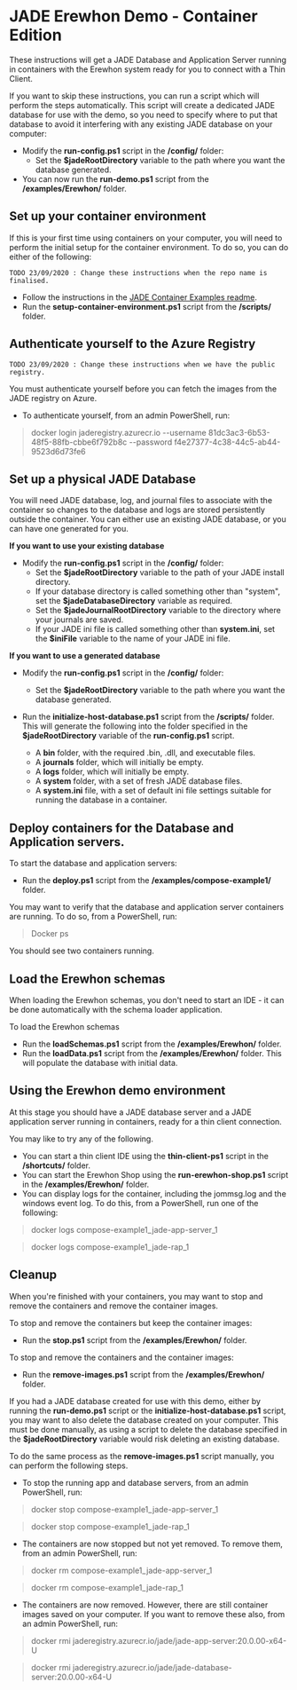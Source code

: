# JADE Erewhon Demo - Container Edition

These instructions will get a JADE Database and Application Server running in containers with the Erewhon system ready for you to connect with a Thin Client.

If you want to skip these instructions, you can run a script which will perform the steps automatically.
This script will create a dedicated JADE database for use with the demo, so you need to specify where to put that database to avoid it interfering with any existing JADE database on your computer:

- Modify the __run-config.ps1__ script in the __/config/__ folder:
  - Set the __$jadeRootDirectory__ variable to the path where you want the database generated.
- You can now run the __run-demo.ps1__ script from the __/examples/Erewhon/__ folder.

## Set up your container environment

If this is your first time using containers on your computer, you will need to perform the initial setup for the container environment. To do so, you can do either of the following:

    TODO 23/09/2020 : Change these instructions when the repo name is finalised.

- Follow the instructions in the [JADE Container Examples readme](/README.md).
- Run the __setup-container-environment.ps1__ script from the __/scripts/__ folder.

## Authenticate yourself to the Azure Registry

    TODO 23/09/2020 : Change these instructions when we have the public registry.

You must authenticate yourself before you can fetch the images from the JADE registry on Azure. 

- To authenticate yourself, from an admin PowerShell, run:

> docker login jaderegistry.azurecr.io --username 81dc3ac3-6b53-48f5-88fb-cbbe6f792b8c --password f4e27377-4c38-44c5-ab44-9523d6d73fe6

## Set up a physical JADE Database

You will need JADE database, log, and journal files to associate with the container so changes to the database and logs are stored persistently outside the container.
You can either use an existing JADE database, or you can have one generated for you.

__If you want to use your existing database__

- Modify the __run-config.ps1__ script in the __/config/__ folder:
  - Set the __$jadeRootDirectory__ variable to the path of your JADE install directory.
  - If your database directory is called something other than "system", set the __$jadeDatabaseDirectory__ variable as required.
  - Set the __$jadeJournalRootDirectory__ variable to the directory where your journals are saved.
  - If your JADE ini file is called something other than __system.ini__, set the __$iniFile__ variable to the name of your JADE ini file.

__If you want to use a generated database__

- Modify the __run-config.ps1__ script in the __/config/__ folder:
  - Set the __$jadeRootDirectory__ variable to the path where you want the database generated.

- Run the __initialize-host-database.ps1__ script from the __/scripts/__ folder. This will generate the following into the folder specified in the __$jadeRootDirectory__ variable of the __run-config.ps1__ script.
  - A __bin__ folder, with the required .bin, .dll, and executable files.
  - A __journals__ folder, which will initially be empty.
  - A __logs__ folder, which will initially be empty.
  - A __system__ folder, with a set of fresh JADE database files.
  - A __system.ini__ file, with a set of default ini file settings suitable for running the database in a container.

## Deploy containers for the Database and Application servers.

To start the database and application servers:

- Run the __deploy.ps1__ script from the __/examples/compose-example1/__ folder.

You may want to verify that the database and application server containers are running. To do so, from a PowerShell, run:

> Docker ps

You should see two containers running.

## Load the Erewhon schemas

When loading the Erewhon schemas, you don't need to start an IDE - it can be done automatically with the schema loader application.

To load the Erewhon schemas

- Run the __loadSchemas.ps1__ script from the __/examples/Erewhon/__ folder.
- Run the __loadData.ps1__ script from the __/examples/Erewhon/__ folder. This will populate the database with initial data.

## Using the Erewhon demo environment

At this stage you should have a JADE database server and a JADE application server running in containers, ready for a thin client connection.

You may like to try any of the following.

- You can start a thin client IDE using the __thin-client-ps1__ script in the __/shortcuts/__ folder.
- You can start the Erewhon Shop using the __run-erewhon-shop.ps1__ script in the __/examples/Erewhon/__ folder.
- You can display logs for the container, including the jommsg.log and the windows event log. To do this, from a PowerShell, run one of the following:

> docker logs compose-example1_jade-app-server_1

> docker logs compose-example1_jade-rap_1

## Cleanup

When you're finished with your containers, you may want to stop and remove the containers and remove the container images.

To stop and remove the containers but keep the container images:

- Run the __stop.ps1__ script from the __/examples/Erewhon/__ folder.

To stop and remove the containers and the container images:

- Run the __remove-images.ps1__ script from the __/examples/Erewhon/__ folder.

If you had a JADE database created for use with this demo, either by running the __run-demo.ps1__ script or the __initialize-host-database.ps1__ script, you may want to also delete the database created on your computer. This must be done manually, as using a script to delete the database specified in the __$jadeRootDirectory__ variable would risk deleting an existing database.

To do the same process as the __remove-images.ps1__ script manually, you can perform the following steps.

- To stop the running app and database servers, from an admin PowerShell, run:

> docker stop compose-example1_jade-app-server_1

> docker stop compose-example1_jade-rap_1

- The containers are now stopped but not yet removed. To remove them, from an admin PowerShell, run:

> docker rm compose-example1_jade-app-server_1

> docker rm compose-example1_jade-rap_1

- The containers are now removed. However, there are still container images saved on your computer. If you want to remove these also, from an admin PowerShell, run:

> docker rmi jaderegistry.azurecr.io/jade/jade-app-server:20.0.00-x64-U

> docker rmi jaderegistry.azurecr.io/jade/jade-database-server:20.0.00-x64-U
